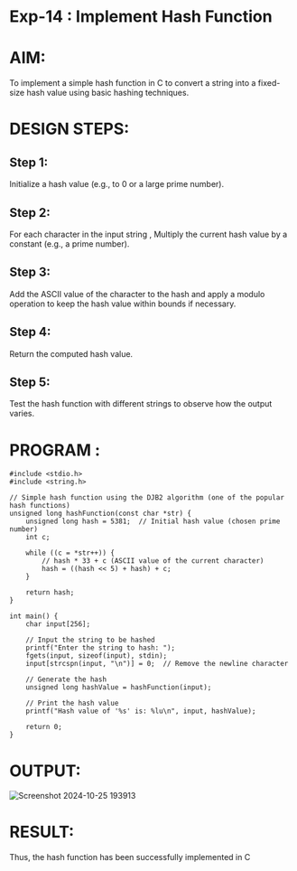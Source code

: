 # Exp-14 : Implement Hash Function
# AIM:
To implement a simple hash function in C to convert a string into a fixed-size hash value using basic hashing techniques.

# DESIGN STEPS:
## Step 1:
Initialize a hash value (e.g., to 0 or a large prime number).

## Step 2:
For each character in the input string , Multiply the current hash value by a constant (e.g., a prime number).

## Step 3:
Add the ASCII value of the character to the hash and apply a modulo operation to keep the hash value within bounds if necessary.

## Step 4:
Return the computed hash value.

## Step 5:
Test the hash function with different strings to observe how the output varies.

# PROGRAM :
```
#include <stdio.h>
#include <string.h>

// Simple hash function using the DJB2 algorithm (one of the popular hash functions)
unsigned long hashFunction(const char *str) {
    unsigned long hash = 5381;  // Initial hash value (chosen prime number)
    int c;
    
    while ((c = *str++)) {
        // hash * 33 + c (ASCII value of the current character)
        hash = ((hash << 5) + hash) + c;
    }
    
    return hash;
}

int main() {
    char input[256];
    
    // Input the string to be hashed
    printf("Enter the string to hash: ");
    fgets(input, sizeof(input), stdin);
    input[strcspn(input, "\n")] = 0;  // Remove the newline character
    
    // Generate the hash
    unsigned long hashValue = hashFunction(input);
    
    // Print the hash value
    printf("Hash value of '%s' is: %lu\n", input, hashValue);
    
    return 0;
}
```

# OUTPUT:
![Screenshot 2024-10-25 193913](https://github.com/user-attachments/assets/f8c2d691-1a7f-4ed0-ba25-08f5e8cdfea0)



# RESULT:
Thus, the hash function has been successfully implemented in C

